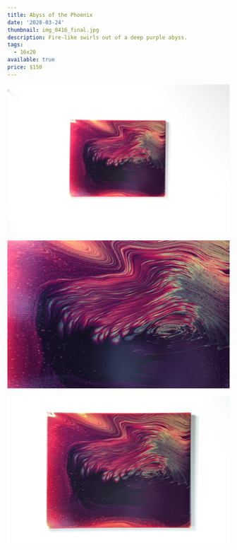 ```yaml
---
title: Abyss of the Phoenix
date: '2020-03-24'
thumbnail: img_0416_final.jpg
description: Fire-like swirls out of a deep purple abyss.
tags:
  - 16x20
available: true
price: $150
---
```

![](img_0415_final.jpg)

![](img_0411_final.jpg)

![](img_0414_final.jpg)